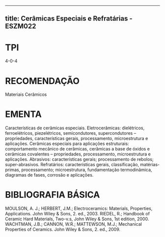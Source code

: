 
---
title: Cerâmicas Especiais e Refratárias - ESZM022 
---

# TPI

4-0-4

# RECOMENDAÇÃO

Materiais Cerâmicos

# EMENTA

Características de cerâmicas especiais. Eletrocerâmicas: dielétricos, ferroelétricos, piezelétricos, semicondutores, supercondutores – propriedades, características gerais, processamento, microestrutura e aplicações. Cerâmicas especiais para aplicações estruturais: comportamento mecânico de cerâmicas, cerâmicas a base de óxidos e cerâmicas covalentes – propriedades, processamento, microestrutura e aplicações. Abrasivos: características gerais; processamento de rebolos; super-abrasivos. Refratários: características gerais, classificação, matérias-primas, processamento; microestrutura, fundamentação termodinâmica, diagramas de fases, corrosão e aplicações.

# BIBLIOGRAFIA BÁSICA

MOULSON, A. J.; HERBERT, J.M.; Electroceramics: Materials, Properties, Applications. John Wiley & Sons, 2. ed., 2003.
RIEDEL, R.; Handbook of Ceramic Hard Materials, Two-v.s, John Wiley & Sons, 1st edition, 2000.
WACHTMAN, J.B.; CANNON, W.R.; MATTEWSON, M.J.; Mechanical Properties of Ceramics. John Wiley & Sons, 2. ed., 2009.
        